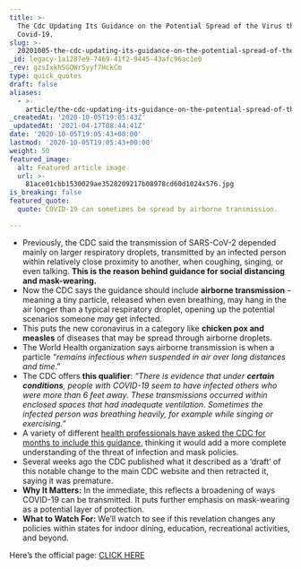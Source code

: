 ```yaml
---
title: >-
  The Cdc Updating Its Guidance on the Potential Spread of the Virus that Causes
  Covid-19.
slug: >-
  20201005-the-cdc-updating-its-guidance-on-the-potential-spread-of-the-virus-that-causes-covid-19
_id: legacy-1a1287e9-7469-41f2-9445-43afc96ac1e0
_rev: gzsIxkhSGQWrSyyf7HckCm
type: quick_quotes
draft: false
aliases:
  - >-
    article/the-cdc-updating-its-guidance-on-the-potential-spread-of-the-virus-that-causes-covid-19/
_createdAt: '2020-10-05T19:05:43Z'
_updatedAt: '2021-04-17T08:44:41Z'
date: '2020-10-05T19:05:43+00:00'
lastmod: '2020-10-05T19:05:43+00:00'
weight: 50
featured_image:
  alt: Featured article image
  url: >-
    81ace01cbb1530029ae3528209217b08978cd60d1024x576.jpg
is_breaking: false
featured_quote:
  quote: COVID-19 can sometimes be spread by airborne transmission.

---
```

* Previously, the CDC said the transmission of SARS-CoV-2 depended mainly on larger respiratory droplets, transmitted by an infected person within relatively close proximity to another, when coughing, singing, or even talking. **This is the reason behind guidance for social distancing and mask-wearing.**
* Now the CDC says the guidance should include **airborne transmission** – meaning a tiny particle, released when even breathing, may hang in the air longer than a typical respiratory droplet, opening up the potential scenarios someone *may* get infected.
* This puts the new coronavirus in a category like **chicken pox and measles** of diseases that may be spread through airborne droplets.
* The World Health organization says airborne transmission is when a particle _“remains infectious when suspended in air over long distances and time_.”
* The CDC offers **this qualifier**: _“There is evidence that under **certain conditions**, people with COVID-19 seem to have infected others who were more than 6 feet away. These transmissions occurred within enclosed spaces that had inadequate ventilation. Sometimes the infected person was breathing heavily, for example while singing or exercising.”_
* A variety of different [health professionals have asked the CDC for months to include this guidance,](https://www.nytimes.com/2020/07/04/health/239-experts-with-one-big-claim-the-coronavirus-is-airborne.html) thinking it would add a more complete understanding of the threat of infection and mask policies.
* Several weeks ago the CDC published what it described as a ‘draft’ of this notable change to the main CDC website and then retracted it, saying it was premature.
* **Why It Matters:** In the immediate, this reflects a broadening of ways COVID-19 can be transmitted. It puts further emphasis on mask-wearing as a potential layer of protection.
* **What to Watch For:** We’ll watch to see if this revelation changes any policies within states for indoor dining, education, recreational activities, and beyond.

Here’s the official page: [CLICK HERE](https://www.cdc.gov/coronavirus/2019-ncov/prevent-getting-sick/how-covid-spreads.html)